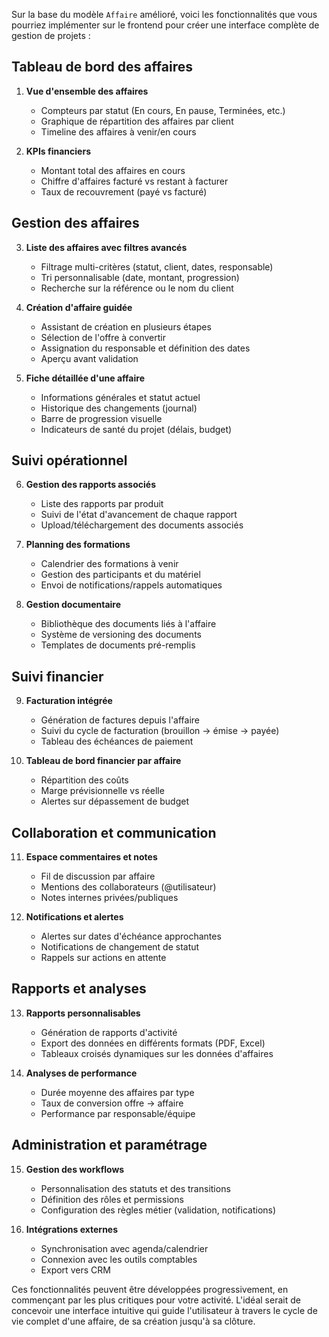Sur la base du modèle `Affaire` amélioré, voici les fonctionnalités que vous pourriez implémenter sur le frontend pour créer une interface complète de gestion de projets :

## Tableau de bord des affaires

1. **Vue d'ensemble des affaires**
   - Compteurs par statut (En cours, En pause, Terminées, etc.)
   - Graphique de répartition des affaires par client
   - Timeline des affaires à venir/en cours

2. **KPIs financiers**
   - Montant total des affaires en cours
   - Chiffre d'affaires facturé vs restant à facturer
   - Taux de recouvrement (payé vs facturé)

## Gestion des affaires

3. **Liste des affaires avec filtres avancés**
   - Filtrage multi-critères (statut, client, dates, responsable)
   - Tri personnalisable (date, montant, progression)
   - Recherche sur la référence ou le nom du client

4. **Création d'affaire guidée**
   - Assistant de création en plusieurs étapes
   - Sélection de l'offre à convertir
   - Assignation du responsable et définition des dates
   - Aperçu avant validation

5. **Fiche détaillée d'une affaire**
   - Informations générales et statut actuel
   - Historique des changements (journal)
   - Barre de progression visuelle
   - Indicateurs de santé du projet (délais, budget)

## Suivi opérationnel

6. **Gestion des rapports associés**
   - Liste des rapports par produit
   - Suivi de l'état d'avancement de chaque rapport
   - Upload/téléchargement des documents associés

7. **Planning des formations**
   - Calendrier des formations à venir
   - Gestion des participants et du matériel
   - Envoi de notifications/rappels automatiques

8. **Gestion documentaire**
   - Bibliothèque des documents liés à l'affaire
   - Système de versioning des documents
   - Templates de documents pré-remplis

## Suivi financier

9. **Facturation intégrée**
   - Génération de factures depuis l'affaire
   - Suivi du cycle de facturation (brouillon → émise → payée)
   - Tableau des échéances de paiement

10. **Tableau de bord financier par affaire**
    - Répartition des coûts
    - Marge prévisionnelle vs réelle
    - Alertes sur dépassement de budget

## Collaboration et communication

11. **Espace commentaires et notes**
    - Fil de discussion par affaire
    - Mentions des collaborateurs (@utilisateur)
    - Notes internes privées/publiques

12. **Notifications et alertes**
    - Alertes sur dates d'échéance approchantes
    - Notifications de changement de statut
    - Rappels sur actions en attente

## Rapports et analyses

13. **Rapports personnalisables**
    - Génération de rapports d'activité
    - Export des données en différents formats (PDF, Excel)
    - Tableaux croisés dynamiques sur les données d'affaires

14. **Analyses de performance**
    - Durée moyenne des affaires par type
    - Taux de conversion offre → affaire
    - Performance par responsable/équipe

## Administration et paramétrage

15. **Gestion des workflows**
    - Personnalisation des statuts et des transitions
    - Définition des rôles et permissions
    - Configuration des règles métier (validation, notifications)

16. **Intégrations externes**
    - Synchronisation avec agenda/calendrier
    - Connexion avec les outils comptables
    - Export vers CRM

Ces fonctionnalités peuvent être développées progressivement, en commençant par les plus critiques pour votre activité. L'idéal serait de concevoir une interface intuitive qui guide l'utilisateur à travers le cycle de vie complet d'une affaire, de sa création jusqu'à sa clôture.
